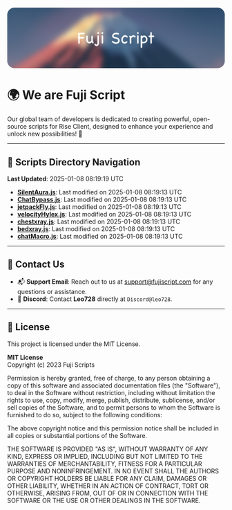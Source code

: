 ![Banner](.github/b.webp)

# 🌍 **We are Fuji Script**

Our global team of developers is dedicated to creating powerful, open-source scripts for Rise Client, designed to enhance your experience and unlock new possibilities! 🌟

---
<!-- SCRIPTS_NAVIGATION_START -->
## 📂 **Scripts Directory Navigation**

**Last Updated**: 2025-01-08 08:19:19 UTC

- **[SilentAura.js](scripts/SilentAura.js)**: Last modified on 2025-01-08 08:19:13 UTC
- **[ChatBypass.js](scripts/ChatBypass.js)**: Last modified on 2025-01-08 08:19:13 UTC
- **[jetpackFly.js](scripts/jetpackFly.js)**: Last modified on 2025-01-08 08:19:13 UTC
- **[velocityHylex.js](scripts/velocityHylex.js)**: Last modified on 2025-01-08 08:19:13 UTC
- **[chestxray.js](scripts/chestxray.js)**: Last modified on 2025-01-08 08:19:13 UTC
- **[bedxray.js](scripts/bedxray.js)**: Last modified on 2025-01-08 08:19:13 UTC
- **[chatMacro.js](scripts/chatMacro.js)**: Last modified on 2025-01-08 08:19:13 UTC

<!-- SCRIPTS_NAVIGATION_END -->

---

## 💬 **Contact Us**  
- 📬 **Support Email**: Reach out to us at [support@fujiscript.com](mailto:support@fujiscript.com) for any questions or assistance.  
- 💬 **Discord**: Contact **Leo728** directly at `Discord@leo728`.

---

## 📜 **License**

This project is licensed under the MIT License.  

**MIT License**  
Copyright (c) 2023 Fuji Scripts  

Permission is hereby granted, free of charge, to any person obtaining a copy of this software and associated documentation files (the "Software"), to deal in the Software without restriction, including without limitation the rights to use, copy, modify, merge, publish, distribute, sublicense, and/or sell copies of the Software, and to permit persons to whom the Software is furnished to do so, subject to the following conditions:  

The above copyright notice and this permission notice shall be included in all copies or substantial portions of the Software.  

THE SOFTWARE IS PROVIDED "AS IS", WITHOUT WARRANTY OF ANY KIND, EXPRESS OR IMPLIED, INCLUDING BUT NOT LIMITED TO THE WARRANTIES OF MERCHANTABILITY, FITNESS FOR A PARTICULAR PURPOSE AND NONINFRINGEMENT. IN NO EVENT SHALL THE AUTHORS OR COPYRIGHT HOLDERS BE LIABLE FOR ANY CLAIM, DAMAGES OR OTHER LIABILITY, WHETHER IN AN ACTION OF CONTRACT, TORT OR OTHERWISE, ARISING FROM, OUT OF OR IN CONNECTION WITH THE SOFTWARE OR THE USE OR OTHER DEALINGS IN THE SOFTWARE.  
